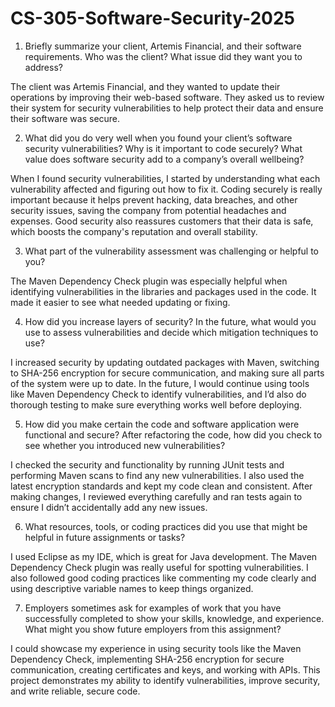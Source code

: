 # CS-305-Software-Security-2025

1) Briefly summarize your client, Artemis Financial, and their software requirements. Who was the client? What issue did they want you to address?

The client was Artemis Financial, and they wanted to update their operations by improving their web-based software. They asked us to review their system for security vulnerabilities to help protect their data and ensure their software was secure.

2) What did you do very well when you found your client’s software security vulnerabilities? Why is it important to code securely? What value does software security add to a company’s overall wellbeing?

When I found security vulnerabilities, I started by understanding what each vulnerability affected and figuring out how to fix it. Coding securely is really important because it helps prevent hacking, data breaches, and other security issues, saving the company from potential headaches and expenses. Good security also reassures customers that their data is safe, which boosts the company's reputation and overall stability.

3) What part of the vulnerability assessment was challenging or helpful to you?

The Maven Dependency Check plugin was especially helpful when identifying vulnerabilities in the libraries and packages used in the code. It made it easier to see what needed updating or fixing.

4) How did you increase layers of security? In the future, what would you use to assess vulnerabilities and decide which mitigation techniques to use?

I increased security by updating outdated packages with Maven, switching to SHA-256 encryption for secure communication, and making sure all parts of the system were up to date. In the future, I would continue using tools like Maven Dependency Check to identify vulnerabilities, and I’d also do thorough testing to make sure everything works well before deploying.

5) How did you make certain the code and software application were functional and secure? After refactoring the code, how did you check to see whether you introduced new vulnerabilities?

I checked the security and functionality by running JUnit tests and performing Maven scans to find any new vulnerabilities. I also used the latest encryption standards and kept my code clean and consistent. After making changes, I reviewed everything carefully and ran tests again to ensure I didn’t accidentally add any new issues.

6) What resources, tools, or coding practices did you use that might be helpful in future assignments or tasks?

I used Eclipse as my IDE, which is great for Java development. The Maven Dependency Check plugin was really useful for spotting vulnerabilities. I also followed good coding practices like commenting my code clearly and using descriptive variable names to keep things organized.

7) Employers sometimes ask for examples of work that you have successfully completed to show your skills, knowledge, and experience. What might you show future employers from this assignment?

I could showcase my experience in using security tools like the Maven Dependency Check, implementing SHA-256 encryption for secure communication, creating certificates and keys, and working with APIs. This project demonstrates my ability to identify vulnerabilities, improve security, and write reliable, secure code.
